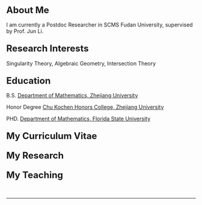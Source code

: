 <html>

<body>



<h3>
<FONT SIZE="+2"><a>About Me</a>
</font>
</h3> 
<p>
I am currently a Postdoc Researcher in SCMS  Fudan University, supervised by Prof. Jun Li. 
</p>
<h3>
<FONT SIZE="+2">Research Interests
</font>
</h3>
<p>
Singularity Theory, Algebraic Geometry, Intersection Theory
</p>
<h3>
<FONT SIZE="+2">Education
</font>
</h3> 
<p>
B.S.  <a href="http://www.math.zju.edu.cn/">Department of Mathematics, Zhejiang University</a>
</p>
<p>
Honor Degree  <a href="http://ckc.zju.edu.cn/english">Chu Kochen Honors College, Zhejiang University</a>
</p>
<p>
PHD. <a href="http://www.math.fsu.edu/">Department of Mathematics, Florida State University</a>
</p>
<h3>
<FONT SIZE="+2">
<a>My Curriculum Vitae</a>
</font>
</h3>

<h3>
<FONT SIZE="+2">
<a>My Research</a>
</font>
</h3>
<h3>
<FONT SIZE="+2">
<a>My Teaching</a>
</font>
</h3>
<p>
&nbsp;
</p>
<hr>

</body>



</html>

